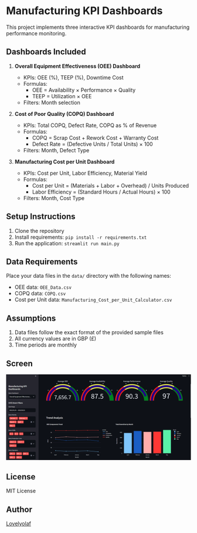# Manufacturing KPI Dashboards

This project implements three interactive KPI dashboards for manufacturing performance monitoring.

## Dashboards Included

1. **Overall Equipment Effectiveness (OEE) Dashboard**
   - KPIs: OEE (%), TEEP (%), Downtime Cost
   - Formulas:
     - OEE = Availability × Performance × Quality
     - TEEP = Utilization × OEE
   - Filters: Month selection

2. **Cost of Poor Quality (COPQ) Dashboard**
   - KPIs: Total COPQ, Defect Rate, COPQ as % of Revenue
   - Formulas:
     - COPQ = Scrap Cost + Rework Cost + Warranty Cost
     - Defect Rate = (Defective Units / Total Units) × 100
   - Filters: Month, Defect Type

3. **Manufacturing Cost per Unit Dashboard**
   - KPIs: Cost per Unit, Labor Efficiency, Material Yield
   - Formulas:
     - Cost per Unit = (Materials + Labor + Overhead) / Units Produced
     - Labor Efficiency = (Standard Hours / Actual Hours) × 100
   - Filters: Month, Cost Type

## Setup Instructions

1. Clone the repository
2. Install requirements: `pip install -r requirements.txt`
3. Run the application: `streamlit run main.py`

## Data Requirements

Place your data files in the `data/` directory with the following names:
- OEE data: `OEE_Data.csv`
- COPQ data: `COPQ.csv`
- Cost per Unit data: `Manufacturing_Cost_per_Unit_Calculator.csv`

## Assumptions

1. Data files follow the exact format of the provided sample files
2. All currency values are in GBP (£)
3. Time periods are monthly

## Screen

![OEE Dashboard](screen.png)

## License

MIT License

## Author

[Lovelyolaf](https://github.com/lovelyolaf)

